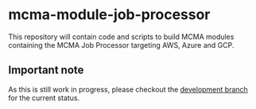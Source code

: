 # mcma-module-job-processor

This repository will contain code and scripts to build MCMA modules containing the MCMA Job Processor targeting AWS, Azure and GCP.

## Important note

As this is still work in progress, please checkout the [development branch](https://github.com/ebu/mcma-module-job-processor/tree/develop) for the current status.
